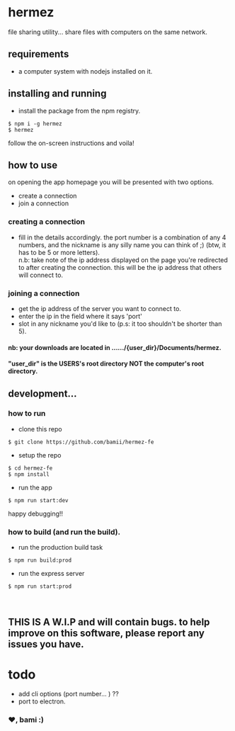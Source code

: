 # hermez
file sharing utility... share files with computers on the same network. <br>

## requirements
- a computer system with nodejs installed on it. <br>

## installing and running
- install the package from the npm registry.
```
$ npm i -g hermez
$ hermez
``` 
follow the on-screen instructions and voila!
<br>

## how to use
on opening the app homepage you will be presented with two options.
- create a connection
- join a connection

### creating a connection
- fill in the details accordingly. the port number is a combination of any 4 numbers, and the nickname is any silly name you can think of ;) (btw, it has to be 5 or more letters). <br>
n.b: take note of the ip address displayed on the page you're redirected to after creating the connection. this will be the ip address that others will connect to. <br>

### joining a connection
- get the ip address of the server you want to connect to.
- enter the ip in the field where it says 'port'
- slot in any nickname you'd like to (p.s: it too shouldn't be shorter than 5). <br>

#### nb: your downloads are located in ....../{user_dir}/Documents/hermez.
#### "user_dir" is the USERS's root directory NOT the computer's root directory.

## development...

### how to run 
- clone this repo
```
$ git clone https://github.com/bamii/hermez-fe
```
- setup the repo
```
$ cd hermez-fe
$ npm install
```
- run the app
```
$ npm run start:dev
```
happy debugging!! <br>

### how to build (and run the build).
- run the production build task
```
$ npm run build:prod
```
- run the express server
```
$ npm run start:prod
```
<br>

## THIS IS A W.I.P and will contain bugs. to help improve on this software, please report any issues you have.

# todo
- add cli options (port number... ) ??
- port to electron.

### ❤, bami :)
